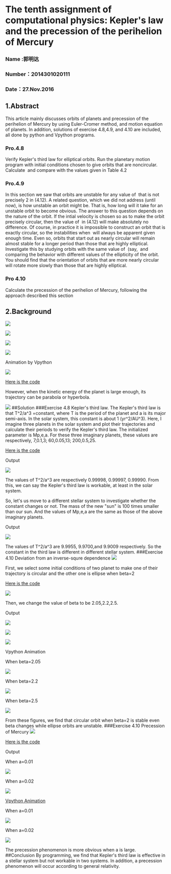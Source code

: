 # The tenth assignment of computational physics: Kepler's law and the precession of the perihelion of Mercury 

### Name :郭明达
### Number：2014301020111
### Date：27.Nov.2016

## 1.Abstract
This article mainly discusses orbits of planets and precession of the perihelion of Mercury by using Euler-Cromer method, and motion equation of planets. In addition, solutions of exercise 4.8,4.9, and 4.10 are included, all done by python and Vpython programs.

### Pro.4.8
Verify Kepler's third law for elliptical orbits. Run the planetary motion program with initial conditions chosen to give orbits that are noncircular. Calculate <img src="http://latex.codecogs.com/gif.latex?T_{}^{2}\diva_{}^{3}" alt="" title="" /> and compare with the values given in Table 4.2

### Pro.4.9
In this section we saw that orbits are unstable for any value of <img src="http://latex.codecogs.com/gif.latex?\beta" alt="" title="" /> that is not precisely 2 in (4.12). A related question, which we did not address (until now), is how unstable an orbit might be. That is, how long will it take for an unstable orbit to become obvious. The answer to this question depends on the nature of the orbit. If the intial velocity is chosen so as to make the orbit precisely circular, then the value of <img src="http://latex.codecogs.com/gif.latex?\beta" alt="" title="" /> in (4.12) will make absolutely no difference. Of course, in practice it is impossible to construct an orbit that is exactly circular, so the instabilities when <img src="http://latex.codecogs.com/gif.latex?\beta\neq2" alt="" title="" /> will always be apparent given enough time. Even so, orbits that start out as nearly circular will remain almost stable for a longer period than those that are highly elliptical. Investigate this by studying orbits with the same value of <img src="http://latex.codecogs.com/gif.latex?\beta" alt="" title="" /> (say, <img src="http://latex.codecogs.com/gif.latex?\beta=2.05" alt="" title="" /> and comparing the behavior with different values of the ellipticity of the orbit. You should find that the orientation of orbits that are more nearly circular will rotate more slowly than those that are highly elliptical.

### Pro 4.10
Calculate the precession of the perihelion of Mercury, following the approach described this section

## 2.Background

![](https://github.com/earthhero2016/compuational_physics_N2014301020108/blob/master/Ex-10/dgujde6ipnt1s1xf17cp.png.resize.710x399.png)

![](https://github.com/earthhero2016/compuational_physics_N2014301020108/blob/master/Ex-10/2016-11-24_212715.png)

![](https://github.com/earthhero2016/compuational_physics_N2014301020108/blob/master/Ex-10/2016-11-24_212731.png)

![](https://github.com/earthhero2016/compuational_physics_N2014301020108/blob/master/Ex-10/figure_1.png)

Animation by Vpython

![](https://github.com/earthhero2016/compuational_physics_N2014301020108/blob/master/Ex-10/Orbits%208%20planets.gif)

[Here is the code](https://github.com/earthhero2016/compuational_physics_N2014301020108/blob/master/Ex-10/Orbits%20solar%20system.py)

However, when the kinetic energy of the planet is large enough, its trajectory can be parabola or hyperbola.

![](https://github.com/earthhero2016/compuational_physics_N2014301020108/blob/master/Ex-10/p.png)
##Solution
###Exercise 4.8 Kepler's third law.
The Kepler's third law is that T^2/a^3 =constant, where T is the period of the planet and a is its major semi-axis. In the solar system, this constant is about 1 (yr^2/AU^3). Here, I imagine three planets in the solar system and plot their trajectories and calculate their periods to verify the Kepler's third law. The initialized parameter is Mp,e,a. For these three imaginary planets, these values are respectively, 7,0.1,3; 60,0.05,13; 200,0.5,25.

[Here is the code](https://github.com/earthhero2016/compuational_physics_N2014301020108/blob/master/Ex-10/4.81.py)

Output

![](https://github.com/earthhero2016/compuational_physics_N2014301020108/blob/master/Ex-10/Imaginary%20orbits.png)

The values of T^2/a^3 are respectively 0.99998, 0.99997, 0.99990. From this, we can say the Kepler's third law is workable, at least in the solar system.

So, let's us move to a different stellar system to investigate whether the constant changes or not. The mass of the new "sun" is 100 times smaller than our sun. And the values of  Mp,e,a are the same as those of the above imaginary planets.

Output

![](https://github.com/earthhero2016/compuational_physics_N2014301020108/blob/master/Ex-10/Imaginary%20orbits%20of%20a%20different%20system.png)

The values of T^2/a^3 are 9.9955, 9.9700,and 9.9009 respectively. So the constant in the third law is different in different stellar system. 
###Exercise 4.10 Deviation from an inverse-squre dependence
![](https://github.com/earthhero2016/compuational_physics_N2014301020108/blob/master/Ex-10/2016-11-24_231900.png)

First, we select some initial conditions of two planet to make one of their trajectory is circular and the other one is ellipse when beta=2

[Here is the code](https://github.com/earthhero2016/compuational_physics_N2014301020108/blob/master/Ex-10/4.9.py)

![](https://github.com/earthhero2016/compuational_physics_N2014301020108/blob/master/Ex-10/beta%3D2.png)

Then, we change the value of beta to be 2.05,2.2,2.5.

Output

![](https://github.com/earthhero2016/compuational_physics_N2014301020108/blob/master/Ex-10/beta%3D2.05.png)

![](https://github.com/earthhero2016/compuational_physics_N2014301020108/blob/master/Ex-10/beta%3D2.2.png)

![](https://github.com/earthhero2016/compuational_physics_N2014301020108/blob/master/Ex-10/beta%3D2.5.png)

Vpython Animation

When beta=2.05

![](https://github.com/earthhero2016/compuational_physics_N2014301020108/blob/master/Ex-10/beta%3D2.05n.gif)

When beta=2.2

![](https://github.com/earthhero2016/compuational_physics_N2014301020108/blob/master/Ex-10/beta%3D2.2.gif)

When beta=2.5

![](https://github.com/earthhero2016/compuational_physics_N2014301020108/blob/master/Ex-10/beta%3D2.5n.gif)

From these figures, we find that circular orbit when beta=2 is stable even beta changes while ellipse orbits are unstable.
###Exercise 4.10 Precession of Mercury
![](https://github.com/earthhero2016/compuational_physics_N2014301020108/blob/master/Ex-10/2016-11-25_103847.png)

[Here is the code](https://github.com/earthhero2016/compuational_physics_N2014301020108/blob/master/Ex-10/4.10.py)

Output

When a=0.01

![](https://github.com/earthhero2016/compuational_physics_N2014301020108/blob/master/Ex-10/Simulation%20of%20the%20precession%20of%20Mercury%20a%3D0.01.png)

When a=0.02

![](https://github.com/earthhero2016/compuational_physics_N2014301020108/blob/master/Ex-10/Simulation%20of%20the%20precession%20of%20Mercury%20a%3D0.02.png)

[Vpython Animation](https://github.com/earthhero2016/compuational_physics_N2014301020108/blob/master/Ex-10/precession.py)

When a=0.01

![](https://github.com/earthhero2016/compuational_physics_N2014301020108/blob/master/Ex-10/%E6%B0%B4%E6%98%9F%E8%BF%91%E6%97%A5%E7%82%B9%E8%BF%9B%E5%8A%A8.gif)

When a=0.02

![](https://github.com/earthhero2016/compuational_physics_N2014301020108/blob/master/Ex-10/%E6%B0%B4%E6%98%9F%E8%BF%91%E6%97%A5%E7%82%B9%E8%BF%9B%E5%8A%A8a%3D0.02.gif)

The precession phenomenon is more obvious when a is large.
##Conclusion
By programming, we find that Kepler's third law is effective in a stellar system but not workable in two systems. In addition, a precession phenomenon will occur according to general relativity. 
